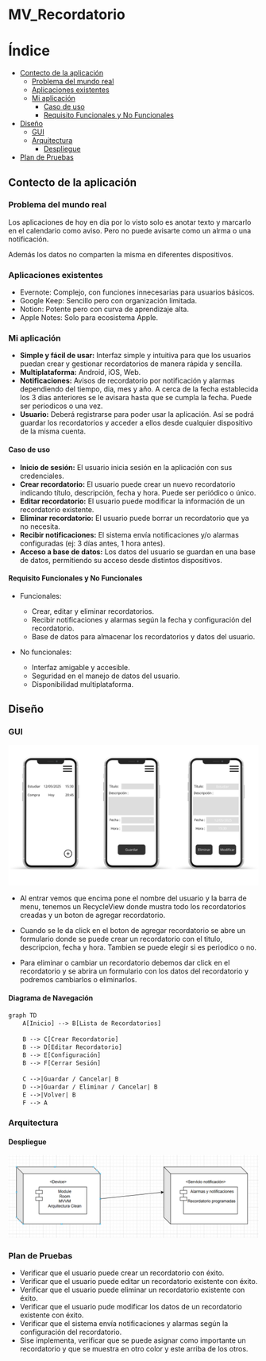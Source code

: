# MV_Recordatorio
# Índice
+ [Contecto de la aplicación](#contecto-de-la-aplicación)
  + [Problema del mundo real](#problema-del-mundo-real)
  + [Aplicaciones existentes](#aplicaciones-existentes)
  + [Mi aplicación](#mi-aplicación)
    + [Caso de uso](#caso-de-uso)
    + [Requisito Funcionales y No Funcionales](#requisito-funcionales-y-no-funcionales)
+ [Diseño](#diseño)
    + [GUI](#gui)
    + [Arquitectura](#arquitectura)
        + [Despliegue](#despliegue)
+ [Plan de Pruebas](#plan-de-pruebas)


## Contecto de la aplicación
### Problema del mundo real
Los aplicaciones de hoy en dia por lo visto solo es anotar texto y marcarlo en el calendario como aviso. Pero no puede avisarte como un alrma o una notificación. 

Además los datos no comparten la misma en diferentes dispositivos.

### Aplicaciones existentes
+ Evernote: Complejo, con funciones innecesarias para usuarios básicos.
+ Google Keep: Sencillo pero con organización limitada.
+ Notion: Potente pero con curva de aprendizaje alta.
+ Apple Notes: Solo para ecosistema Apple.

### Mi aplicación
+ **Simple y fácil de usar:** Interfaz simple y intuitiva para que los usuarios puedan crear y gestionar recordatorios de manera rápida y sencilla.
+ **Multiplataforma:** Android, iOS, Web.
+ **Notificaciones:** Avisos de recordatorio por notificación y alarmas dependiendo del tiempo, dia, mes y año. A cerca de la fecha establecida los 3 dias anteriores se le avisara hasta que se cumpla la fecha. Puede ser periodicos o una vez.
+ **Usuario:** Deberá registrarse para poder usar la aplicación. Así se podrá guardar los recordatorios y acceder a ellos desde cualquier dispositivo de la misma cuenta.

#### Caso de uso
+ **Inicio de sesión:** El usuario inicia sesión en la aplicación con sus credenciales.
+ **Crear recordatorio:** El usuario puede crear un nuevo recordatorio indicando título, descripción, fecha y hora. Puede ser periódico o único.
+ **Editar recordatorio:** El usuario puede modificar la información de un recordatorio existente.
+ **Eliminar recordatorio:** El usuario puede borrar un recordatorio que ya no necesita.
+ **Recibir notificaciones:** El sistema envía notificaciones y/o alarmas configuradas (ej: 3 días antes, 1 hora antes).
+ **Acceso a base de datos:** Los datos del usuario se guardan en una base de datos, permitiendo su acceso desde distintos dispositivos.

#### Requisito Funcionales y No Funcionales
+ Funcionales:
    + Crear, editar y eliminar recordatorios.
    + Recibir notificaciones y alarmas según la fecha y configuración del recordatorio.
    + Base de datos para almacenar los recordatorios y datos del usuario.

+ No funcionales:
    + Interfaz amigable y accesible.
    + Seguridad en el manejo de datos del usuario.
    + Disponibilidad multiplataforma.

## Diseño
### GUI
<img src="/Multimedia/InterfazUsuario.png">

+ Al entrar vemos que encima pone el nombre del usuario y la barra de menu, tenemos un RecycleView donde mustra todo los recordatorios creadas y un boton de agregar recordatorio.

+ Cuando se le da click en el boton de agregar recordatorio se abre un formulario donde se puede crear un recordatorio con el titulo, descripcion, fecha y hora. Tambien se puede elegir si es periodico o no.

+ Para eliminar o cambiar un recordatorio debemos dar click en el recordatorio y se abrira un formulario con los datos del recordatorio y podremos cambiarlos o eliminarlos.

#### Diagrama de Navegación
```mermaid
graph TD
    A[Inicio] --> B[Lista de Recordatorios]

    B --> C[Crear Recordatorio]
    B --> D[Editar Recordatorio]
    B --> E[Configuración]
    B --> F[Cerrar Sesión]

    C -->|Guardar / Cancelar| B
    D -->|Guardar / Eliminar / Cancelar| B
    E -->|Volver| B
    F --> A
```

### Arquitectura
#### Despliegue
<img src="/Multimedia/DiagramaDespliegue.png">


### Plan de Pruebas
+ Verificar que el usuario puede crear un recordatorio con éxito.
+ Verificar que el usuario puede editar un recordatorio existente con éxito.
+ Verificar que el usuario puede eliminar un recordatorio existente con éxito.
+ Verificar que el usuario pude modificar los datos de un recordatorio existente con éxito.
+ Verificar que el sistema envía notificaciones y alarmas según la configuración del recordatorio.
+ Sise implementa, verificar que se puede asignar como importante un recordatorio y que se muestra en otro color y este arriba de los otros.
